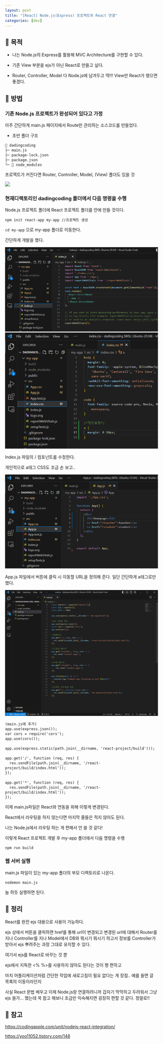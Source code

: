 ```yaml
---
layout: post
title: "[React] Node.js(Express) 프로젝트와 React 연결"
categories: [dev]
---
```


## 🧦 목적

- 나는 Node.js의 Express를 활용해 MVC Architecture를 구현할 수 있다.

- 기존 View 부분을 ejs가 아닌 React로 만들고 싶다.

- Router, Controller, Model 다 Node.js에 남겨두고 딱!!! View만 React가 했으면 좋겠다.

## 🧦 방법

### 기존 Node.js 프로젝트가 완성되어 있다고 가정

아주 간단하게 main.js 페이지에서 Route만 관리하는 소스코드를 만들었다.

- 초반 폴더 구조

```
📂 dadingcoding
├─ main.js
├─ package-lock.json
├─ package.json
└─ 📂 node_modules
```

프로젝트가 커진다면 Router, Controller, Model, (View) 폴더도 있을 것

<img src="../attachment/230623/main-js-file-first.png">

### 현재디렉토리인 dadingcoding 폴더에서 다음 명령을 수행

Node.js 프로젝트 폴더에 React 프로젝트 폴더를 안에 만들 것이다.

```
npm init react-app my-app //프로젝트 생성
```

`cd my-app` 으로 my-app 폴더로 이동한다.

간단하게 개발을 했다.

<img src="../attachment/230622/Index-js-file.PNG">

<img src="../attachment/230622/Index-css-file.PNG">

Index.js 파일의 /<App /> 컴포넌트를 수정한다.

개인적으로 a태그 CSS도 조금 손 보고..

<img src="../attachment/230622/App-js-file.PNG">

App.js 파일에서 버튼에 클릭 시 이동할 URL을 정의해 준다. 일단 간단하게 a태그로만 했다.

<img src="../attachment/230622/main-js-file.PNG">

```
(main.js에 추가)
app.use(express.json());
var cors = require('cors');
app.use(cors());

app.use(express.static(path.join(__dirname, 'react-project/build')));

app.get('/', function (req, res) {
  res.sendFile(path.join(__dirname, '/react-project/build/index.html'));
});

app.get('*', function (req, res) {
  res.sendFile(path.join(__dirname, '/react-project/build/index.html'));
});
```

이제 main.js파일은 React와 연동을 위해 이렇게 변경된다.

React에서 라우팅을 하지 않는다면 마지막 줄들은 적지 않아도 된다.

나는 Node.js에서 라우팅 하는 게 편해서 안 쓸 것 같다!

이렇게 React 프로젝트 개발 후 my-app 폴더에서 다음 명령을 수행

```
npm run build
```

### 웹 서버 실행

main.js 파일이 있는 my-app 폴더의 부모 디렉토리로 나온다.

```
nodemon main.js
```

늘 하듯 실행하면 된다.

## 🧦 정리

React를 완전 ejs 대용으로 사용이 가능하다.

ejs 상에서 버튼을 클릭하면 href를 통해 url이 변경되고 변경된 url에 대해서 Router를 지나 Controller를 지나 Model에서 DB와 뭐시기 뭐시기 하고서 정보를 Controller가 받아서 ejs 뿌려주는 과정 그대로 유지할 수 있다.

여기서 ejs를 React로 바꾸는 것 뿐

ejs에서 지독한 <% %>를 사용하지 않아도 된다는 것이 짱 편하고

마치 어플리케이션처럼 간단한 작업에 새로고침이 필요 없다는 게 장점.. 예를 들면 글 목록의 이동이라던지

사실 React 문법 배우고 이제 Node.js랑 연결하려니까 갑자기 막막하고 두려워서 그냥 ejs 쓸가... 했는데 꾹 참고 해보니 조금만 익숙해지면 굉장히 편할 것 같다. 정말로!!

## 🧦 참고

<https://codingapple.com/unit/nodejs-react-integration/>

<https://yoo11052.tistory.com/148>